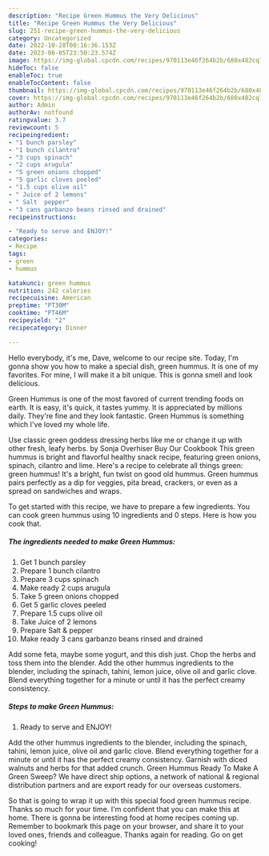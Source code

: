 ```yaml
---
description: "Recipe Green Hummus the Very Delicious"
title: "Recipe Green Hummus the Very Delicious"
slug: 251-recipe-green-hummus-the-very-delicious
category: Uncategorized
date: 2022-10-28T00:16:36.153Z
date: 2023-06-05T23:50:23.574Z
image: https://img-global.cpcdn.com/recipes/970113e46f264b2b/680x482cq70/green-hummus-recipe-main-photo.jpg
hideToc: false
enableToc: true
enableTocContent: false
thumbnail: https://img-global.cpcdn.com/recipes/970113e46f264b2b/680x482cq70/green-hummus-recipe-main-photo.jpg
cover: https://img-global.cpcdn.com/recipes/970113e46f264b2b/680x482cq70/green-hummus-recipe-main-photo.jpg
author: Admin
authorAv: notfound
ratingvalue: 3.7
reviewcount: 5
recipeingredient:
- "1 bunch parsley"
- "1 bunch cilantro"
- "3 cups spinach"
- "2 cups arugula"
- "5 green onions chopped"
- "5 garlic cloves peeled"
- "1.5 cups olive oil"
- " Juice of 2 lemons"
- " Salt  pepper"
- "3 cans garbanzo beans rinsed and drained"
recipeinstructions:

- "Ready to serve and ENJOY!"
categories:
- Recipe
tags:
- green
- hummus

katakunci: green hummus 
nutrition: 242 calories
recipecuisine: American
preptime: "PT30M"
cooktime: "PT46M"
recipeyield: "2"
recipecategory: Dinner

---
```



Hello everybody, it's me, Dave, welcome to our recipe site. Today, I'm gonna show you how to make a special dish, green hummus. It is one of my favorites. For mine, I will make it a bit unique. This is gonna smell and look delicious.

Green Hummus is one of the most favored of current trending foods on earth. It is easy, it's quick, it tastes yummy. It is appreciated by millions daily. They're fine and they look fantastic. Green Hummus is something which I've loved my whole life.

Use classic green goddess dressing herbs like me or change it up with other fresh, leafy herbs. by Sonja Overhiser Buy Our Cookbook This green hummus is bright and flavorful healthy snack recipe, featuring green onions, spinach, cilantro and lime. Here&#39;s a recipe to celebrate all things green: green hummus! It&#39;s a bright, fun twist on good old hummus. Green hummus pairs perfectly as a dip for veggies, pita bread, crackers, or even as a spread on sandwiches and wraps.


To get started with this recipe, we have to prepare a few ingredients. You can cook green hummus using 10 ingredients and 0 steps. Here is how you cook that.

<!--inarticleads1-->

##### The ingredients needed to make Green Hummus:

1. Get 1 bunch parsley
1. Prepare 1 bunch cilantro
1. Prepare 3 cups spinach
1. Make ready 2 cups arugula
1. Take 5 green onions chopped
1. Get 5 garlic cloves peeled
1. Prepare 1.5 cups olive oil
1. Take  Juice of 2 lemons
1. Prepare  Salt &amp; pepper
1. Make ready 3 cans garbanzo beans rinsed and drained


Add some feta, maybe some yogurt, and this dish just. Chop the herbs and toss them into the blender. Add the other hummus ingredients to the blender, including the spinach, tahini, lemon juice, olive oil and garlic clove. Blend everything together for a minute or until it has the perfect creamy consistency. 

<!--inarticleads2-->

##### Steps to make Green Hummus:


1. Ready to serve and ENJOY!

Add the other hummus ingredients to the blender, including the spinach, tahini, lemon juice, olive oil and garlic clove. Blend everything together for a minute or until it has the perfect creamy consistency. Garnish with diced walnuts and herbs for that added crunch. Green Hummus Ready To Make A Green Sweep? We have direct ship options, a network of national &amp; regional distribution partners and are export ready for our overseas customers. 

So that is going to wrap it up with this special food green hummus recipe. Thanks so much for your time. I'm confident that you can make this at home. There is gonna be interesting food at home recipes coming up. Remember to bookmark this page on your browser, and share it to your loved ones, friends and colleague. Thanks again for reading. Go on get cooking!
